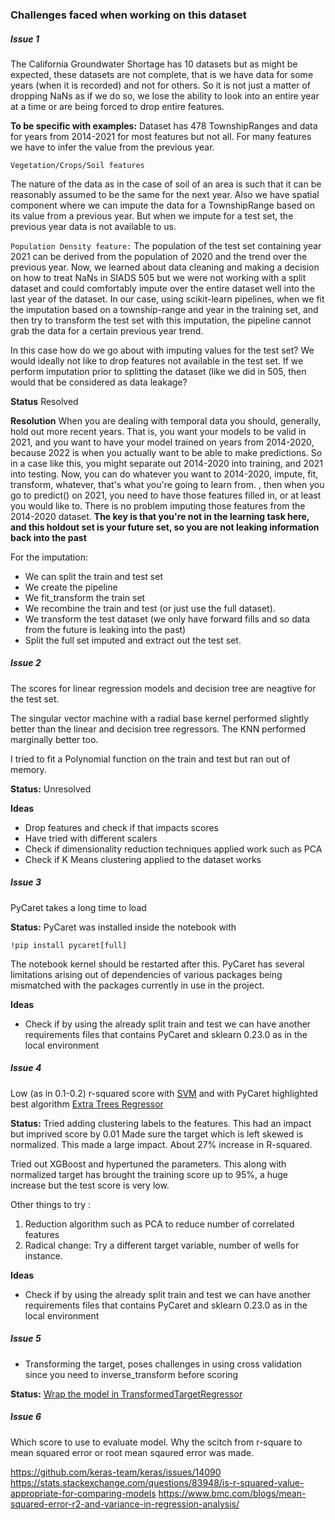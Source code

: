 ### Challenges faced when working on this dataset

##### Issue 1

The California Groundwater Shortage has 10 datasets but as might be expected, these datasets are not complete, that is we have data for some years (when it is recorded) and
 not for others. So it is not just a matter of dropping NaNs as if we do so, we lose the ability to look into an entire year at a time or are being forced to drop entire features.

**To be specific with examples:**
Dataset has 478 TownshipRanges and data for years from 2014-2021 for most features but not all. For many features we have to infer the value from the previous year.

`Vegetation/Crops/Soil features`

The nature of the data as in the case of soil of an area is such that it can be reasonably assumed to be the same for the next year. Also we have  spatial component where we can 
impute the data for a TownshipRange based on its value from a previous year. But when we impute for a test set, the previous year data is not available to us.

`Population Density feature:`
The population of the test set containing year 2021 can be derived from the population of 2020 and the trend over the previous year.
Now, we learned about data cleaning and making a decision on how to treat NaNs in SIADS 505 but we were not working with  a split dataset and could comfortably impute
over the entire dataset well into the last year of the dataset. In our case, using scikit-learn pipelines, when we fit the imputation based on a township-range and year 
in the training set,  and then try to transform the test set with this imputation, the pipeline cannot grab the data for a certain previous year trend.

In this case how do we go about with imputing values for the test set? We would ideally not like to drop features not available in the test set. If we perform imputation
prior to splitting the dataset (like we did in 505, then would that be considered as data leakage?

**Status**
Resolved

**Resolution**
When you are dealing with temporal data you should, generally, hold out more recent years. That is, you want your models to be valid in 2021, and you want to have your model trained
 on years from 2014-2020, because 2022 is when you actually want to be able to make predictions.
So in a case like this, you might separate out 2014-2020 into training, and 2021 into testing.
Now, you can do whatever you want to 2014-2020, impute, fit, transform, whatever, that's what you're going to learn from. , then when you go to predict() on 2021, you need
 to have those features filled in, or at least you would like to. There is no problem imputing those features from the 2014-2020 dataset. 
**The key is that you're not in the learning task here, and this holdout set is your future set, so you are not leaking information back into the past**

For the imputation:
- We can split the train and test set
-  We create the pipeline
-  We fit_transform the train set
-  We recombine the train and test (or just use the full dataset).
-  We transform the test dataset (we only have forward fills and so data from the future is leaking into the past)
-  Split the full set imputed and extract out the test set.

##### Issue 2
The scores for linear regression models and decision tree are neagtive for the test set.

The singular vector machine with a radial base kernel performed slightly better than the linear and decision tree regressors.
The KNN performed marginally better too.

I tried to fit a Polynomial function on the train and test but ran out of memory.

**Status:**
Unresolved

**Ideas**
- Drop features and check if that impacts scores
- Have tried with different scalers
- Check if dimensionality reduction techniques applied work such as PCA
- Check if K Means clustering applied to the dataset works

##### Issue 3

PyCaret takes a long time to load

**Status:**
PyCaret was installed inside the notebook with 
```
!pip install pycaret[full]
```
The notebook kernel should be restarted after this.
PyCaret has several limitations arising out of dependencies of various packages being mismatched with the packages currently 
in use in the project. 

**Ideas**
- Check if by using the already split train and test we can have another requirements files that contains 
PyCaret and sklearn 0.23.0 as in the local environment

##### Issue 4

Low (as in 0.1-0.2) r-squared score with [SVM](https://scikit-learn.org/stable/modules/generated/sklearn.svm.SVR.html) and
 with PyCaret highlighted best algorithm [Extra Trees Regressor](https://scikit-learn.org/stable/modules/generated/sklearn.ensemble.ExtraTreesRegressor.html)

**Status:**
Tried adding clustering labels to the features. This had an impact but imprived score by 0.01
Made sure the target which is left skewed is normalized. This made a large impact. About 27% increase in R-squared.

Tried out XGBoost and  hypertuned the parameters. This along with normalized target has brought the training score up
to 95%, a huge increase but the test score is very low.

Other things to try :
1. Reduction algorithm such as PCA to reduce number of correlated features
2. Radical change: Try a different target variable, number of wells for instance.



**Ideas**
- Check if by using the already split train and test we can have another requirements files that contains 
PyCaret and sklearn 0.23.0 as in the local environment


##### Issue 5

- Transforming the target, poses challenges in using cross validation since you need to inverse_transform before
  scoring

**Status:**
[Wrap the model in TransformedTargetRegressor](https://machinelearningmastery.com/how-to-transform-target-variables-for-regression-with-scikit-learn/)


##### Issue 6
Which score to use to evaluate model. Why the scitch from r-square to mean squared error or root mean sqaured 
error was made.

https://github.com/keras-team/keras/issues/14090
https://stats.stackexchange.com/questions/83948/is-r-squared-value-appropriate-for-comparing-models
https://www.bmc.com/blogs/mean-squared-error-r2-and-variance-in-regression-analysis/

